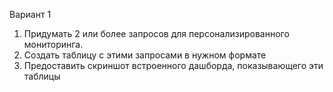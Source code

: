 Вариант 1

1. Придумать 2 или более запросов для персонализированного мониторинга.
2. Создать таблицу с этими запросами в нужном формате
3. Предоставить скриншот встроенного дашборда, показывающего эти таблицы
